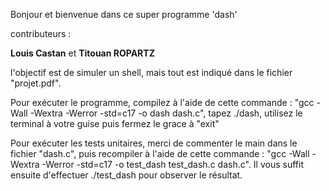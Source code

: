 Bonjour et bienvenue dans ce super programme 'dash'

contributeurs : 

**Louis Castan** et
**Titouan ROPARTZ**

l'objectif est de simuler un shell, mais tout est indiqué dans le fichier "projet.pdf".


Pour exécuter le programme, compilez à l'aide de cette commande : "gcc -Wall -Wextra -Werror -std=c17 -o dash dash.c", tapez ./dash, utilisez le terminal à votre guise puis fermez le grace à "exit"

Pour exécuter les tests unitaires, merci de commenter le main dans le fichier "dash.c", puis recompiler à l'aide de cette commande : "gcc -Wall -Wextra -Werror -std=c17 -o test_dash test_dash.c dash.c". Il vous suffit ensuite d'effectuer ./test_dash pour observer le résultat.
